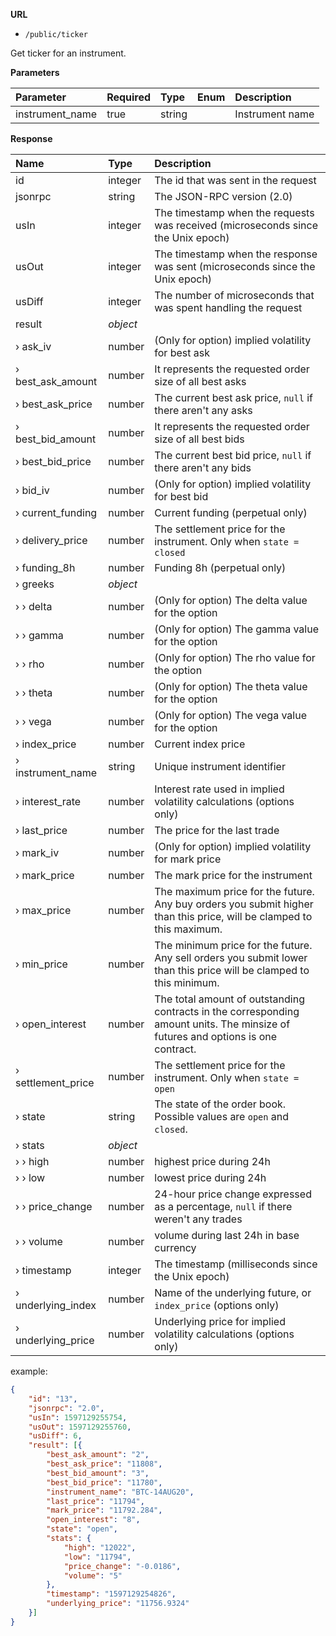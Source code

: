 **URL** 

- `/public/ticker`

Get ticker for an instrument.



**Parameters** 

| Parameter       | Required | Type   | Enum | Description     |
| :-------------- | :------- | :----- | :--- | :-------------- |
| instrument_name | true     | string |      | Instrument name |



**Response**

| Name               | Type     | Description                                                  |
| :----------------- | :------- | :----------------------------------------------------------- |
| id                 | integer  | The id that was sent in the request                          |
| jsonrpc            | string   | The JSON-RPC version (2.0)                                   |
| usIn               | integer  | The timestamp when the requests was received (microseconds since the Unix epoch)                                                    |
| usOut              | integer  | The timestamp when the response was sent (microseconds since the Unix epoch)                                                   |
| usDiff             | integer  | The number of microseconds that was spent handling the request                                                         |
| result             | *object* |                                                              |
| › ask_iv           | number   | (Only for option) implied volatility for best ask            |
| › best_ask_amount  | number   | It represents the requested order size of all best asks      |
| › best_ask_price   | number   | The current best ask price, `null` if there aren't any asks  |
| › best_bid_amount  | number   | It represents the requested order size of all best bids      |
| › best_bid_price   | number   | The current best bid price, `null` if there aren't any bids  |
| › bid_iv           | number   | (Only for option) implied volatility for best bid            |
| › current_funding  | number   | Current funding (perpetual only)                             |
| › delivery_price   | number   | The settlement price for the instrument. Only when `state = closed` |
| › funding_8h       | number   | Funding 8h (perpetual only)                                  |
| › greeks           | *object* |                                                              |
| ›  › delta         | number   | (Only for option) The delta value for the option             |
| ›  › gamma         | number   | (Only for option) The gamma value for the option             |
| ›  › rho           | number   | (Only for option) The rho value for the option               |
| ›  › theta         | number   | (Only for option) The theta value for the option             |
| ›  › vega          | number   | (Only for option) The vega value for the option              |
| › index_price      | number   | Current index price                                          |
| › instrument_name  | string   | Unique instrument identifier                                 |
| › interest_rate    | number   | Interest rate used in implied volatility calculations (options only) |
| › last_price       | number   | The price for the last trade                                 |
| › mark_iv          | number   | (Only for option) implied volatility for mark price          |
| › mark_price       | number   | The mark price for the instrument                            |
| › max_price        | number   | The maximum price for the future. Any buy orders you submit higher than this price, will be clamped to this maximum. |
| › min_price        | number   | The minimum price for the future. Any sell orders you submit lower than this price will be clamped to this minimum. |
| › open_interest    | number   | The total amount of outstanding contracts in the corresponding amount units. The minsize of futures and options is one contract.  |
| › settlement_price | number   | The settlement price for the instrument. Only when `state = open` |
| › state            | string   | The state of the order book. Possible values are `open` and `closed`. |
| › stats            | *object* |                                                              |
| ›  › high          | number   | highest price during 24h                                     |
| ›  › low           | number   | lowest price during 24h                                      |
| ›  › price_change  | number   | 24-hour price change expressed as a percentage, `null` if there weren't any trades |
| ›  › volume        | number   | volume during last 24h in base currency                      |
| › timestamp        | integer  | The timestamp (milliseconds since the Unix epoch)            |
| › underlying_index | number   | Name of the underlying future, or `index_price` (options only) |
| › underlying_price | number   | Underlying price for implied volatility calculations (options only) |

example:

```json
{
	"id": "13",
	"jsonrpc": "2.0",
	"usIn": 1597129255754,
	"usOut": 1597129255760,
	"usDiff": 6,
	"result": [{
		"best_ask_amount": "2",
		"best_ask_price": "11808",
		"best_bid_amount": "3",
		"best_bid_price": "11780",
		"instrument_name": "BTC-14AUG20",
		"last_price": "11794",
		"mark_price": "11792.284",
		"open_interest": "8",
		"state": "open",
		"stats": {
			"high": "12022",
			"low": "11794",
			"price_change": "-0.0186",
			"volume": "5"
		},
		"timestamp": "1597129254826",
		"underlying_price": "11756.9324"
	}]
}
```

